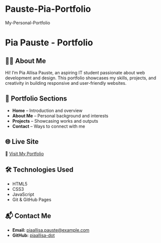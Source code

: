 # Pauste-Pia-Portfolio
My-Personal-Portfolio
# Pia Pauste - Portfolio  

## 👩‍💻 About Me  
Hi! I’m Pia Allisa Pauste, an aspiring IT student passionate about web development and design. This portfolio showcases my skills, projects, and creativity in building responsive and user-friendly websites.  

## 📂 Portfolio Sections  
- **Home** – Introduction and overview  
- **About Me** – Personal background and interests  
- **Projects** – Showcasing works and outputs  
- **Contact** – Ways to connect with me  

## 🌐 Live Site  
🔗 [Visit My Portfolio](https://piaallisa-dot.github.io/Pauste-Pia-Portfolio/)  

## 🛠️ Technologies Used  
- HTML5  
- CSS3  
- JavaScript  
- Git & GitHub Pages  

## 📬 Contact Me  
- **Email:** piaallisa.pauste@example.com  
- **GitHub:** [piaallisa-dot](https://github.com/piaallisa-dot)  
